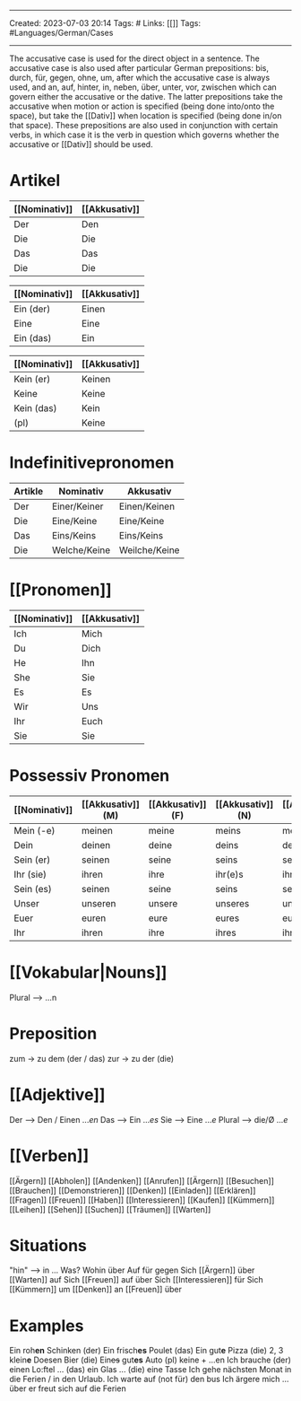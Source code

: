 ___
Created: 2023-07-03 20:14
Tags: #
Links: [[]]
Tags: #Languages/German/Cases 
___
The accusative case is used for the direct object in a sentence. The accusative case is also used after particular German prepositions: bis, durch, für, gegen, ohne, um, after which the accusative case is always used, and an, auf, hinter, in, neben, über, unter, vor, zwischen which can govern either the accusative or the dative. The latter prepositions take the accusative when motion or action is specified (being done into/onto the space), but take the [[Dativ]] when location is specified (being done in/on that space). These prepositions are also used in conjunction with certain verbs, in which case it is the verb in question which governs whether the accusative or [[Dativ]] should be used.

# Artikel

| [[Nominativ]] | [[Akkusativ]] |
| ------------- | ------------- |
| Der           | Den           |
| Die           | Die           |
| Das           | Das           |
| Die           | Die           |

| [[Nominativ]] | [[Akkusativ]] |
| ------------- | ------------- |
| Ein (der)     | Einen         |
| Eine          | Eine          |
| Ein (das)     | Ein           |

| [[Nominativ]] | [[Akkusativ]] |
| ------------- | ------------- |
| Kein (er)     | Keinen        |
| Keine         | Keine         |
| Kein (das)    | Kein          |
| (pl)          | Keine         |

# Indefinitivepronomen
| Artikle | Nominativ    | Akkusativ     |
| ------- | ------------ | ------------- |
| Der     | Einer/Keiner | Einen/Keinen  |
| Die     | Eine/Keine   | Eine/Keine    |
| Das     | Eins/Keins   | Eins/Keins    |
| Die     | Welche/Keine | Weilche/Keine |

# [[Pronomen]]
[[Nominativ]] | [[Akkusativ]]
------------ | ------------
Ich | Mich
Du | Dich
He | Ihn
She| Sie
Es | Es
Wir | Uns
Ihr | Euch
Sie | Sie


# Possessiv Pronomen
[[Nominativ]] | [[Akkusativ]] (M) | [[Akkusativ]] (F) | [[Akkusativ]] (N) | [[Akkusativ]] (P)
------------ | ------------ | ------------ | ------------ | ------------
Mein (-e) | meinen | meine | meins | meine
Dein | deinen | deine | deins | deine
Sein (er) | seinen | seine | seins | seine
Ihr (sie) | ihren | ihre | ihr(e)s | ihre
Sein (es) | seinen | seine | seins | seine
Unser | unseren | unsere | unseres | unsere
Euer | euren | eure | eures | eure
Ihr | ihren | ihre | ihres | ihre

# [[Vokabular|Nouns]]
Plural --> ...n

# Preposition
zum -> zu dem (der / das)
zur -> zu der (die)

# [[Adjektive]]
Der --> Den / Einen ...*en*
Das --> Ein ...*es*
Sie --> Eine ...*e*
Plural -->  die/Ø ...*e*

# [[Verben]]
[[Ärgern]]
[[Abholen]]
[[Andenken]]
[[Anrufen]]
[[Ärgern]]
[[Besuchen]]
[[Brauchen]]
[[Demonstrieren]]
[[Denken]]
[[Einladen]]
[[Erklären]]
[[Fragen]]
[[Freuen]]
[[Haben]]
[[Interessieren]]
[[Kaufen]]
[[Kümmern]]
[[Leihen]]
[[Sehen]]
[[Suchen]]
[[Träumen]]
[[Warten]]

# Situations
"hin" --> in ...
Was?
Wohin
über
Auf
für
gegen
Sich [[Ärgern]] über
[[Warten]] auf
Sich [[Freuen]] auf über
Sich [[Interessieren]] für
Sich [[Kümmern]] um
[[Denken]] an
[[Freuen]] über 

# Examples
Ein roh**en** Schinken (der)
Ein frisch**es** Poulet (das)
Ein gut**e** Pizza (die)
2, 3 klein**e** Doesen Bier (die)
Ein~~es~~ gut**es** Auto
(pl) keine + ...en
Ich brauche (der) einen Lo:ftel
... (das) ein Glas
... (die) eine Tasse
Ich  gehe nächsten Monat in die Ferien / in den Urlaub. 
Ich warte auf (not für) den bus
Ich  ärgere mich ... über
er freut sich auf die Ferien